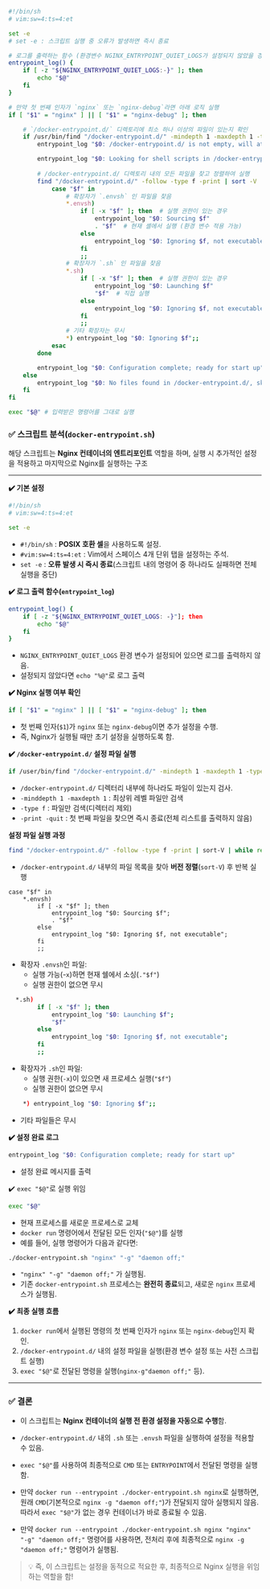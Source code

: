 ```sh
#!/bin/sh
# vim:sw=4:ts=4:et

set -e
# set -e : 스크립트 실행 중 오류가 발생하면 즉시 종료

# 로그를 출력하는 함수 (환경변수 NGINX_ENTRYPOINT_QUIET_LOGS가 설정되지 않았을 경우에만 출력)
entrypoint_log() {
    if [ -z "${NGINX_ENTRYPOINT_QUIET_LOGS:-}" ]; then
        echo "$@"
    fi
}

# 만약 첫 번째 인자가 `nginx` 또는 `nginx-debug`라면 아래 로직 실행
if [ "$1" = "nginx" ] || [ "$1" = "nginx-debug" ]; then

    # `/docker-entrypoint.d/` 디렉토리에 최소 하나 이상의 파일이 있는지 확인
    if /usr/bin/find "/docker-entrypoint.d/" -mindepth 1 -maxdepth 1 -type f -print -quit 2>/dev/null | read v; then
        entrypoint_log "$0: /docker-entrypoint.d/ is not empty, will attempt to perform configuration"

        entrypoint_log "$0: Looking for shell scripts in /docker-entrypoint.d/"
        
        # /docker-entrypoint.d/ 디렉토리 내의 모든 파일을 찾고 정렬하여 실행
        find "/docker-entrypoint.d/" -follow -type f -print | sort -V | while read -r f; do
            case "$f" in
                # 확장자가 `.envsh` 인 파일을 찾음
                *.envsh)
                    if [ -x "$f" ]; then  # 실행 권한이 있는 경우
                        entrypoint_log "$0: Sourcing $f"
                        . "$f"  # 현재 셸에서 실행 (환경 변수 적용 가능)
                    else
                        entrypoint_log "$0: Ignoring $f, not executable"
                    fi
                    ;;
                # 확장자가 `.sh` 인 파일을 찾음
                *.sh)
                    if [ -x "$f" ]; then  # 실행 권한이 있는 경우
                        entrypoint_log "$0: Launching $f"
                        "$f"  # 직접 실행
                    else
                        entrypoint_log "$0: Ignoring $f, not executable"
                    fi
                    ;;
                # 기타 확장자는 무시
                *) entrypoint_log "$0: Ignoring $f";;
            esac
        done

        entrypoint_log "$0: Configuration complete; ready for start up"
    else
        entrypoint_log "$0: No files found in /docker-entrypoint.d/, skipping configuration"
    fi
fi

exec "$@" # 입력받은 명령어를 그대로 실행
```

### ✅ 스크립트 분석(`docker-entrypoint.sh`)

해당 스크립트는 **Nginx 컨테이너의 엔트리포인트** 역할을 하며, 실행 시 추가적인 설정을 적용하고 마지막으로 Nginx를 실행하는 구조

---

**✔️ 기본 설정**

```sh
#!/bin/sh
# vim:sw=4:ts=4:et

set -e
```

- `#!/bin/sh` : **POSIX 호환 셀**을 사용하도록 설정.
- `#vim:sw=4:ts=4:et` : Vim에서 스페이스 4개 단위 탭을 설정하는 주석.
- `set -e` : **오류 발생 시 즉시 종료**(스크립트 내의 명령어 중 하나라도 실패하면 전체 실행을 중단)


**✔️ 로그 출력 함수(`entrypoint_log`)**

```sh
entrypoint_log() {
	if [ -z "${NGINX_ENTRYPOINT_QUIET_LOGS: -}"]; then
		echo "$@"
	fi
}
```
- `NGINX_ENTRYPOINT_QUIET_LOGS` 환경 변수가 설정되어 있으면 로그를 출력하지 않음.
- 설정되지 않았다면 `echo "%@"`로 로그 출력


**✔️ Nginx 실행 여부 확인**

```sh
if [ "$1" = "nginx" ] || [ "$1" = "nginx-debug" ]; then
```
- 첫 번째 인자(`$1`)가 `nginx` 또는 `nginx-debug`이면 추가 설정을 수행.
- 즉, Nginx가 실행될 때만 초기 설정을 실행하도록 함.


**✔️ `/docker-entrypoint.d/` 설정 파일 실행**

```sh
if /user/bin/find "/docker-entrypoint.d/" -mindepth 1 -maxdepth 1 -type f -print -quit 2>/dev/null | read v; then
```
- `/docker-entrypoint.d/` 디렉터리 내부에 하나라도 파일이 있는지 검사.
- `-minddepth 1 -maxdepth 1` : 최상위 레벨 파일만 검색
- `-type f` : 파일만 검색(디렉터리 제외)
- `-print -quit` : 첫 번째 파일을 찾으면 즉시 종료(전체 리스트를 출력하지 않음)

**설정 파일 실행 과정**

```sh
find "/docker-entrypoint.d/" -follow -type f -print | sort-V | while read -r -f; do
```
- `/docker-entrypoint.d/` 내부의 파일 목록을 찾아 **버전 정렬**(`sort-V`) 후 반복 실행

```
case "$f" in
    *.envsh)
        if [ -x "$f" ]; then
            entrypoint_log "$0: Sourcing $f";
            . "$f"
        else
            entrypoint_log "$0: Ignoring $f, not executable";
        fi
        ;;
```
- 확장자 `.envsh`인 파일:
	- 실행 가능(-`x`)하면 현재 쉘에서 소싱(`."$f"`)
	- 실행 권한이 없으면 무시


```sh
  *.sh)
        if [ -x "$f" ]; then
            entrypoint_log "$0: Launching $f";
            "$f"
        else
            entrypoint_log "$0: Ignoring $f, not executable";
        fi
        ;;
```
- 확장자가 `.sh`인 파일:
	 - 실행 권한(`-x`)이 있으면 새 프로세스 실행(`"$f"`)
	 - 실행 권한이 없으면 무시

```sh
	*) entrypoint_log "$0: Ignoring $f";;
```
- 기타 파일들은 무시


**✔️ 설정 완료 로그**

```sh
entrypoint_log "$0: Configuration complete; ready for start up"
```
- 설정 완료 메시지를 출력


✔️ `exec "$@"`로 실행 위임

```sh
exec "$@"
```
- 현재 프로세스를 새로운 프로세스로 교체
- `docker run` 명령어에서 전달된 모든 인자(`"$@"`)를 실행
- 예를 들어, 실행 명령어가 다음과 같다면:
```sh
./docker-entrypoint.sh "nginx" "-g" "daemon off;"
```
- `"nginx" "-g" "daemon off;"` 가 실행됨.
- 기존 `docker-entrypoint.sh` 프로세스는 **완전히 종료**되고, 새로운 `nginx` 프로세스가 실행됨.


**✔️ 최종 실행 흐름**
1. `docker run`에서 실행된 명령의 첫 번째 인자가 `nginx` 또는 `nginx-debug`인지 확인.
2. `/docker-entrypoint.d/` 내의 설정 파일을 실행(환경 변수 설정 또는 사전 스크립트 실행)
3. `exec "$@"`로 전달된 명령을 실행(`nginx-g"daemon off;"` 등).

---
### ✅ 결론

- 이 스크립트는 **Nginx 컨테이너의 실행 전 환경 설정을 자동으로 수행**함.
    
- `/docker-entrypoint.d/` 내의 `.sh` 또는 `.envsh` 파일을 실행하여 설정을 적용할 수 있음.
    
- `exec "$@"`를 사용하여 최종적으로 `CMD` 또는 `ENTRYPOINT`에서 전달된 명령을 실행함.
    
- 만약 `docker run --entrypoint ./docker-entrypoint.sh nginx`로 실행하면, 원래 `CMD`(기본적으로 `nginx -g "daemon off;"`)가 전달되지 않아 실행되지 않음. 따라서 `exec "$@"`가 없는 경우 컨테이너가 바로 종료될 수 있음.
    
- 만약 `docker run --entrypoint ./docker-entrypoint.sh nginx "nginx" "-g" "daemon off;"` 명령어를 사용하면, 전처리 후에 최종적으로 `nginx -g "daemon off;"` 명령어가 실행됨.

>💡 즉, 이 스크립트는 설정을 동적으로 적요한 후, 최종적으로 Nginx 실행을 위임하는 역할을 함!